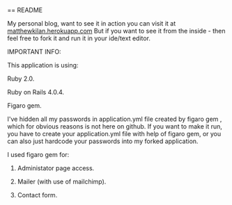 == README

My personal blog, want to see it in action you can visit it at <a href="http://matthewkilan.herokuapp.com">matthewkilan.herokuapp.com</a>
But if you want to see it from the inside - then feel free to fork it and run it in your ide/text editor.

IMPORTANT INFO:

This application is using:

Ruby 2.0.

Ruby on Rails 4.0.4.

Figaro gem.

I've hidden all my passwords in application.yml file created by figaro gem , which for obvious reasons is not
here on github. If you want to make it run, you have to create your application.yml file with help of figaro gem, or
you can also just hardcode your passwords into my forked application.

I used figaro gem for:

1. Administator page access.

2. Mailer (with use of mailchimp).

3. Contact form.
